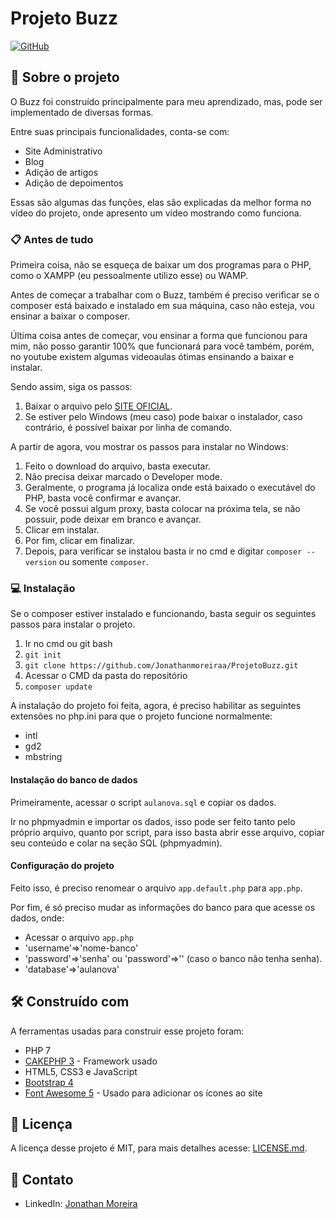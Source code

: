 # Projeto Buzz

[![GitHub](https://img.shields.io/github/license/Jonathanmoreiraa/ProjetoBuzz)](https://github.com/Jonathanmoreiraa/ProjetoBuzz/blob/main/LICENSE)
 

## 📑 Sobre o projeto

O Buzz foi construído principalmente para meu aprendizado, mas, pode ser implementado de diversas formas.

Entre suas principais funcionalidades, conta-se com:

* Site Administrativo
* Blog
* Adição de artigos
* Adição de depoimentos

Essas são algumas das funções, elas são explicadas da melhor forma no vídeo do projeto, onde apresento um vídeo mostrando como funciona.

### 📋 Antes de tudo

Primeira coisa, não se esqueça de baixar um dos programas para o PHP, como o XAMPP (eu pessoalmente utilizo esse) ou WAMP.

Antes de começar a trabalhar com o Buzz, também é preciso verificar se o composer está baixado e instalado em sua máquina, caso não esteja, vou ensinar a baixar o composer.

Última coisa antes de começar, vou ensinar a forma que funcionou para mim, não posso garantir 100% que funcionará para você também, porém, no youtube existem algumas videoaulas ótimas ensinando a baixar e instalar.

Sendo assim, siga os passos:

1. Baixar o arquivo pelo [SITE OFICIAL](https://getcomposer.org/download/).
2. Se estiver pelo Windows (meu caso) pode baixar o instalador, caso contrário, é possível baixar por linha de comando.

A partir de agora, vou mostrar os passos para instalar no Windows:

1. Feito o download do arquivo, basta executar.
2. Não precisa deixar marcado o Developer mode.
3. Geralmente, o programa já localiza onde está baixado o executável do PHP, basta você confirmar e avançar.
4. Se você possui algum proxy, basta colocar na próxima tela, se não possuir, pode deixar em branco e avançar.
5. Clicar em instalar.
6. Por fim, clicar em finalizar.
7. Depois, para verificar se instalou basta ir no cmd e digitar ``` composer --version ``` ou somente ``` composer ```.

### 💻 Instalação

Se o composer estiver instalado e funcionando, basta seguir os seguintes passos para instalar o projeto.

1. Ir no cmd ou git bash
2. ```git init```
3. ```git clone https://github.com/Jonathanmoreiraa/ProjetoBuzz.git```
4. Acessar o CMD da pasta do repositório
5. ```composer update```

A instalação do projeto foi feita, agora, é preciso habilitar as seguintes extensões no php.ini para que o projeto funcione normalmente:

* intl
* gd2
* mbstring

#### Instalação do banco de dados

Primeiramente, acessar o script ```aulanova.sql``` e copiar os dados.

Ir no phpmyadmin e importar os dados, isso pode ser feito tanto pelo próprio arquivo, quanto por script, para isso basta abrir esse arquivo, copiar seu conteúdo e colar na seção SQL (phpmyadmin).

#### Configuração do projeto

Feito isso, é preciso renomear o arquivo ```app.default.php``` para ```app.php```.

Por fim, é só preciso mudar as informações do banco para que acesse os dados, onde:

* Acessar o arquivo ```app.php```
* 'username'=>'nome-banco'
* 'password'=>'senha' ou 'password'=>'' (caso o banco não tenha senha).
* 'database'=>'aulanova'

## 🛠️ Construído com

A ferramentas usadas para construir esse projeto foram:

* PHP 7
* [CAKEPHP 3](https://book.cakephp.org/3/en/index.html) - Framework usado
* HTML5, CSS3 e JavaScript
* [Bootstrap 4](https://getbootstrap.com/docs/4.0/getting-started/introduction/)
* [Font Awesome 5](https://fontawesome.com/v5.15/icons?d=gallery&p=2) - Usado para adicionar os ícones ao site

## 📄 Licença

A licença desse projeto é MIT, para mais detalhes acesse: [LICENSE.md](https://github.com/Jonathanmoreiraa/ProjetoBuzz/blob/main/LICENSE).

## 👤 Contato

* LinkedIn: [Jonathan Moreira](https://linkedin.com/in/jonathanmoreira1)
